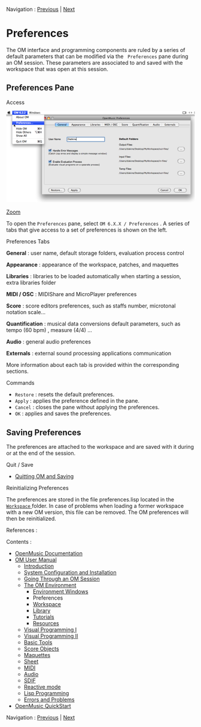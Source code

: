 
Navigation : [Previous](MainWindows "page précédente\(Environment
Windows\)") | [Next](Workspace "Next\(Workspace\)")


# Preferences

The OM interface and programming components are ruled by a series of default
parameters that can be modified via the ` Preferences` pane during an OM
session. These parameters are associated to and saved with the workspace that
was open at this session.

## Preferences Pane

Access

![](../res/prefswindow_scr.png)

[Zoom](../res/prefswindow_scr_1.png "Zoom \(nouvelle fenêtre\)")

To open the `Preferences` pane, select `OM 6.X.X / Preferences` . A series of
tabs that give access to a set of preferences is shown on the left.

Preferences Tabs

**General** : user name, default storage folders, evaluation process control

**Appearance** : appearance of the workspace, patches, and maquettes

**Libraries** :  libraries to be loaded automatically when starting a session,
extra libraries folder

**MIDI / OSC** : MIDIShare and MicroPlayer preferences

**Score** : score editors preferences, such as staffs number, microtonal
notation scale...

**Quantification** : musical data conversions default parameters, such as
tempo (60 bpm) , measure (4/4) ...

**Audio** : general audio preferences

**Externals** : external sound processing applications communication

More information about each tab is provided within the corresponding sections.

Commands

  * `Restore` : resets the default preferences.
  * `Apply` : applies the preference defined in the pane.
  * `Cancel` : closes the pane without applying the preferences.
  * `OK` : applies and saves the preferences.

## Saving Preferences

The preferences are attached to the workspace and are saved with it during or
at the end of the session.

Quit / Save

  * [Quitting OM and Saving](QuittingSaving)

Reinitializing Preferences

The preferences are stored in the file  preferences.lisp located in the [
`Workspace` ](Workspace\(s\)) folder. In case of problems when loading a
former workspace with a new OM version, this file can be removed. The OM
preferences will then be reinitialized.

References :

Contents :

  * [OpenMusic Documentation](OM-Documentation)
  * [OM User Manual](OM-User-Manual)
    * [Introduction](00-Contents)
    * [System Configuration and Installation](Installation)
    * [Going Through an OM Session](Goingthrough)
    * [The OM Environment](Environment)
      * [Environment Windows](MainWindows)
      * Preferences
      * [Workspace](Workspace)
      * [Library](Library)
      * [Tutorials](Tutorials)
      * [Resources](resources)
    * [Visual Programming I](BasicVisualProgramming)
    * [Visual Programming II](AdvancedVisualProgramming)
    * [Basic Tools](BasicObjects)
    * [Score Objects](ScoreObjects)
    * [Maquettes](Maquettes)
    * [Sheet](Sheet)
    * [MIDI](MIDI)
    * [Audio](Audio)
    * [SDIF](SDIF)
    * [Reactive mode](Reactive)
    * [Lisp Programming](Lisp)
    * [Errors and Problems](errors)
  * [OpenMusic QuickStart](QuickStart-Chapters)

Navigation : [Previous](MainWindows "page précédente\(Environment
Windows\)") | [Next](Workspace "Next\(Workspace\)")

